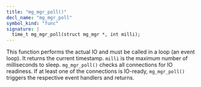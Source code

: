 ```yaml
---
title: "mg_mgr_poll()"
decl_name: "mg_mgr_poll"
symbol_kind: "func"
signature: |
  time_t mg_mgr_poll(struct mg_mgr *, int milli);
---
```


This function performs the actual IO and must be called in a loop
(an event loop). It returns the current timestamp.
`milli` is the maximum number of milliseconds to sleep.
`mg_mgr_poll()` checks all connections for IO readiness. If at least one
of the connections is IO-ready, `mg_mgr_poll()` triggers the respective
event handlers and returns. 

